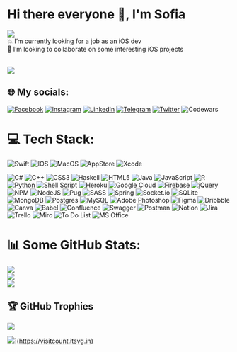 # Hi there everyone 👋, I'm Sofia 
![](http://ForTheBadge.com/images/badges/built-with-love.svg?style=flat)
<br>
💥 I’m currently looking for a job as an iOS dev<br>💫 I’m looking to collaborate on some interesting iOS projects<br>
<br>

[![](https://github-profile-summary-cards.vercel.app/api/cards/profile-details?username=SofiXeno&theme=nightowl)](https://github-profile-summary-cards.vercel.app/api/cards/profile-details?username=SofiXeno) 
<br>

## 🌐 My socials:
[![Facebook](https://img.shields.io/badge/Facebook-%231877F2.svg?style=for-the-badge&logo=Facebook&logoColor=white)](https://facebook.com/https://www.facebook.com/sofi.xeno) [![Instagram](https://img.shields.io/badge/Instagram-%23E4405F.svg?style=for-the-badge&logo=Instagram&logoColor=white)](https://instagram.com/sofi_xeno) [![LinkedIn](https://img.shields.io/badge/linkedin-%230077B5.svg?style=for-the-badge&logo=linkedin&logoColor=white)](https://linkedin.com/in/https://www.linkedin.com/in/sofia-xenofontova/) [![Telegram](https://img.shields.io/badge/Telegram-2CA5E0?style=for-the-badge&logo=telegram&logoColor=white)](https://t.me/sofixeno) [![Twitter](https://img.shields.io/badge/Twitter-%231DA1F2.svg?style=for-the-badge&logo=Twitter&logoColor=white)](https://twitter.com/xenoxsss) ![Codewars](https://img.shields.io/badge/Codewars-B1361E?style=for-the-badge&logo=Codewars&logoColor=white)

# 💻 Tech Stack:
 ![Swift](https://img.shields.io/badge/Swift-FA7343?style=flat&logo=swift&logoColor=white) ![IOS](https://img.shields.io/badge/iOS-000000?style=flat&logo=ios&logoColor=white)  ![MacOS](https://img.shields.io/badge/mac%20os-000000?style=flat&logo=apple&logoColor=white) ![AppStore](https://img.shields.io/badge/App_Store-0D96F6?style=flat&logo=app-store&logoColor=white) ![Xcode](https://img.shields.io/badge/Xcode-007ACC?style=flat&logo=Xcode&logoColor=white)

![C#](https://img.shields.io/badge/c%23-%23239120.svg?style=flat&logo=c-sharp&logoColor=white) ![C++](https://img.shields.io/badge/c++-%2300599C.svg?style=flat&logo=c%2B%2B&logoColor=white) ![CSS3](https://img.shields.io/badge/css3-%231572B6.svg?style=flat&logo=css3&logoColor=white) ![Haskell](https://img.shields.io/badge/Haskell-5e5086?style=flat&logo=haskell&logoColor=white) ![HTML5](https://img.shields.io/badge/html5-%23E34F26.svg?style=flat&logo=html5&logoColor=white) ![Java](https://img.shields.io/badge/java-%23ED8B00.svg?style=flat&logo=java&logoColor=white) ![JavaScript](https://img.shields.io/badge/javascript-%23323330.svg?style=flat&logo=javascript&logoColor=%23F7DF1E) ![R](https://img.shields.io/badge/r-%23276DC3.svg?style=flat&logo=r&logoColor=white) ![Python](https://img.shields.io/badge/python-3670A0?style=flat&logo=python&logoColor=ffdd54) ![Shell Script](https://img.shields.io/badge/shell_script-%23121011.svg?style=flat&logo=gnu-bash&logoColor=white) ![Heroku](https://img.shields.io/badge/heroku-%23430098.svg?style=flat&logo=heroku&logoColor=white) ![Google Cloud](https://img.shields.io/badge/Google%20Cloud-%234285F4.svg?style=flat&logo=google-cloud&logoColor=white) ![Firebase](https://img.shields.io/badge/firebase-%23039BE5.svg?style=flat&logo=firebase) ![jQuery](https://img.shields.io/badge/jquery-%230769AD.svg?style=flat&logo=jquery&logoColor=white) ![NPM](https://img.shields.io/badge/NPM-%23000000.svg?style=flat&logo=npm&logoColor=white) ![NodeJS](https://img.shields.io/badge/node.js-6DA55F?style=flat&logo=node.js&logoColor=white) ![Pug](https://img.shields.io/badge/Pug-FFF?style=flat&logo=pug&logoColor=A86454) ![SASS](https://img.shields.io/badge/SASS-hotpink.svg?style=flat&logo=SASS&logoColor=white) ![Spring](https://img.shields.io/badge/spring-%236DB33F.svg?style=flat&logo=spring&logoColor=white) ![Socket.io](https://img.shields.io/badge/Socket.io-black?style=flat&logo=socket.io&badgeColor=010101) ![SQLite](https://img.shields.io/badge/sqlite-%2307405e.svg?style=flat&logo=sqlite&logoColor=white) ![MongoDB](https://img.shields.io/badge/MongoDB-%234ea94b.svg?style=flat&logo=mongodb&logoColor=white) ![Postgres](https://img.shields.io/badge/postgres-%23316192.svg?style=flat&logo=postgresql&logoColor=white) ![MySQL](https://img.shields.io/badge/mysql-%2300f.svg?style=flat&logo=mysql&logoColor=white) ![Adobe Photoshop](https://img.shields.io/badge/adobephotoshop-%2331A8FF.svg?style=flat&logo=adobephotoshop&logoColor=white) ![Figma](https://img.shields.io/badge/figma-%23F24E1E.svg?style=flat&logo=figma&logoColor=white) ![Dribbble](https://img.shields.io/badge/Dribbble-EA4C89?style=flat&logo=dribbble&logoColor=white) ![Canva](https://img.shields.io/badge/Canva-%2300C4CC.svg?style=flat&logo=Canva&logoColor=white) ![Babel](https://img.shields.io/badge/Babel-F9DC3e?style=flat&logo=babel&logoColor=black) ![Confluence](https://img.shields.io/badge/confluence-%23172BF4.svg?style=flat&logo=confluence&logoColor=white) ![Swagger](https://img.shields.io/badge/-Swagger-%23Clojure?style=flat&logo=swagger&logoColor=white) ![Postman](https://img.shields.io/badge/Postman-FF6C37?style=flat&logo=postman&logoColor=white) ![Notion](https://img.shields.io/badge/Notion-%23000000.svg?style=flat&logo=notion&logoColor=white) ![Jira](https://img.shields.io/badge/jira-%230A0FFF.svg?style=flat&logo=jira&logoColor=white) ![Trello](https://img.shields.io/badge/Trello-%23026AA7.svg?style=flat&logo=Trello&logoColor=white) ![Miro](https://img.shields.io/badge/Miro-F7C922?style=flat&logo=Miro&logoColor=050036) ![To Do List](https://img.shields.io/badge/Todoist-E44332?style=flat&logo=todoist&logoColor=white) ![MS Office](https://img.shields.io/badge/Microsoft_Office-D83B01?style=flat&logo=microsoft-office&logoColor=white)

# 📊 Some GitHub Stats:
![](https://github-readme-stats.vercel.app/api?username=SofiXeno&theme=nightowl&hide_border=true&include_all_commits=true&count_private=true)<br/>
[![](https://github-readme-streak-stats.herokuapp.com/?user=SofiXeno&theme=nightowl&hide_border=true&no-bg=true&margin-w=4)](https://github-readme-streak-stats.herokuapp.com/?user=SofiXeno)<br/>
[![](https://github-readme-stats.vercel.app/api/top-langs/?username=SofiXeno&theme=nightowl&hide_border=true&no-bg=true&margin-w=4)](https://github-readme-stats.vercel.app/api/top-langs/?username=SofiXeno)

## 🏆 GitHub Trophies
![](https://github-profile-trophy.vercel.app/?username=Sofia&theme=discord&no-frame=true&no-bg=true&margin-w=4)

![](https://visitcount.itsvg.in/api?id=Sofia&icon=7&color=9)](https://visitcount.itsvg.in)


<!-- Proudly created with GPRM ( https://gprm.itsvg.in ) -->
